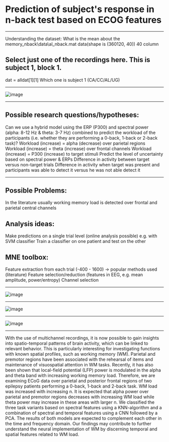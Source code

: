 # Prediction of subject's response in n-back test based on ECOG features
_________________________________________________________________________________________________________________________________

Understanding the dataset:
What is the mean about the memory_nback\data\al_nback.mat data(shape is (360120, 40)) 40 column

## Select just one of the recordings here. This is subject 1, block 1.
dat = alldat[1][1] 
Which one is subject 1 (CA/CC/AL/UG)
_________________________________________________________________________________________________________________________________

![image](https://user-images.githubusercontent.com/50405601/129152851-24910075-945e-4ba3-9460-4415db53139e.png)

_________________________________________________________________________________________________________________________________

## Possible research questions/hypotheses: 

Can we use a hybrid model using the ERP (P300) and spectral power (alpha: 8-12 Hz & theta: 3-7 Hz) combined to predict the workload of the participants (i.e. whether they are performing a 0-back, 1-back or 2-back task)? 
Workload (increase) = alpha (decrease) over parietal regions
Workload (increase) = theta (increase) over frontal channels 
Workload (increase) = P300 (increase) to target stimuli
Predict the level of uncertainty based on spectral power & ERPs 
Difference in activity between target versus non-target trials 
Difference in activity when target was present and participants was able to detect it versus he was not able detect it 
_________________________________________________________________________________________________________________________________

## Possible Problems: 
In the literature usually working memory load is detected over frontal and parietal central channels 
 
## Analysis ideas: 
Make predictions on a  single trial level (online analysis possible) e.g. with SVM classifier
Train a classifier on one patient and test on the other

## MNE toolbox: 
Feature extraction from each trial (-400 - 1600) → popular methods used (literature) 
Feature selection/reduction (features in EEG, e.g. mean amplitude, power/entropy)
Channel selection 
_________________________________________________________________________________________________________________________________

![image](https://user-images.githubusercontent.com/50405601/129152977-27069309-fc54-4642-a701-7c58e0596918.png)
_________________________________________________________________________________________________________________________________
![image](https://user-images.githubusercontent.com/50405601/129153066-231e6bf1-29bf-451c-9f5e-3e76a5c0c5e5.png)
_________________________________________________________________________________________________________________________________
![image](https://user-images.githubusercontent.com/50405601/129153170-f9d433c1-98d6-48b2-a7c9-8d1958a52957.png)
_________________________________________________________________________________________________________________________________
With the use of multichannel recordings, it is now possible to gain insights into spatio-temporal patterns of brain activity, which can be linked to relevant behavior. This is particularly interesting for investigating functions with known spatial profiles, such as working memory (WM). Parietal and premotor regions have been associated with the rehearsal of items and maintenance of visuospatial attention in WM tasks. Recently, it has also been shown that local-field potential (LFP) power is modulated in the alpha and theta band with increasing working memory load. Therefore, we are examining ECoG data over parietal and posterior frontal regions of two epilepsy patients performing a 0-back, 1-back and 2-back task. WM load was increased with increasing n. It is expected that alpha power over parietal and premotor regions decreases with increasing WM load while theta power may increase in these areas with larger n. We classified the three task variants based on spectral features using a KNN-algorithm and a combination of spectral and temporal features using a CNN followed by a PCA. The results of both models are expected to complement each other in the time and frequency domain. Our findings may contribute to further understand the neural implementation of WM by discerning temporal and spatial features related to WM load.
